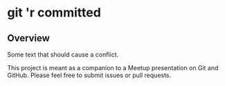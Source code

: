 # git 'r committed

## Overview
Some text that should cause a conflict.

This project is meant as a companion to a Meetup presentation on Git and GitHub. Please feel free to submit issues or pull requests.
